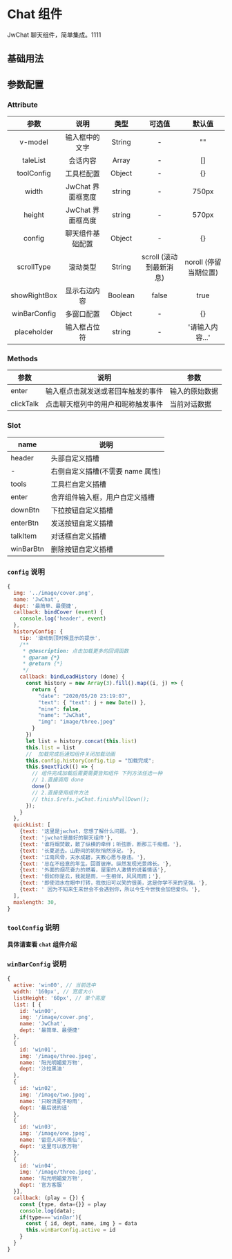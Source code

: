 <!-- 加载 demo 组件 start -->
<script setup>
import demo from './demo.vue'
</script>
<!-- 加载 demo 组件 end -->

<!-- 正文开始 -->

# Chat 组件

JwChat 聊天组件，简单集成。1111

## 基础用法

<Preview comp-name="ChatIndex" demo-name="demo">
  <demo />
</Preview>

## 参数配置

### Attribute

|     参数     |       说明        |  类型   |         可选值          |        默认值         |
| :----------: | :---------------: | :-----: | :---------------------: | :-------------------: |
|   v-model    |  输入框中的文字   | String  |            -            |          ""           |
|   taleList   |     会话内容      |  Array  |            -            |          []           |
|  toolConfig  |    工具栏配置     | Object  |            -            |          {}           |
|    width     | JwChat 界面框宽度 | string  |            -            |         750px         |
|    height    | JwChat 界面框高度 | string  |            -            |         570px         |
|    config    | 聊天组件基础配置  | Object  |            -            |          {}           |
|  scrollType  |     滚动类型      | String  | scroll (滚动到最新消息) | noroll (停留当期位置) |
| showRightBox |   显示右边内容    | Boolean |          false          |         true          |
| winBarConfig |    多窗口配置     | Object  |            -            |          {}           |
| placeholder  |   输入框占位符    | string  |            -            |    '请输入内容...'    |

### Methods

| 参数      | 说明                               | 参数           |
| --------- | ---------------------------------- | -------------- |
| enter     | 输入框点击就发送或者回车触发的事件 | 输入的原始数据 |
| clickTalk | 点击聊天框列中的用户和昵称触发事件 | 当前对话数据   |

### Slot

| name      | 说明                             |
| --------- | -------------------------------- |
| header    | 头部自定义插槽                   |
| -         | 右侧自定义插槽(不需要 name 属性) |
| tools     | 工具栏自定义插槽                 |
| enter     | 舍弃组件输入框，用户自定义插槽   |
| downBtn   | 下拉按钮自定义插槽               |
| enterBtn  | 发送按钮自定义插槽               |
| talkItem  | 对话框自定义插槽                 |
| winBarBtn | 删除按钮自定义插槽               |

### `config` 说明

```js
{
  img: '../image/cover.png',
  name: 'JwChat',
  dept: '最简单、最便捷',
  callback: bindCover (event) {
    console.log('header', event)
  },
  historyConfig: {
    tip: '滚动到顶时候显示的提示',
    /**
     * @description: 点击加载更多的回调函数
     * @param {*}
     * @return {*}
     */
    callback: bindLoadHistory (done) {
      const history = new Array(3).fill().map((i, j) => {
        return {
          "date": "2020/05/20 23:19:07",
          "text": { "text": j + new Date() },
          "mine": false,
          "name": "JwChat",
          "img": "image/three.jpeg"
        }
      })
      let list = history.concat(this.list)
      this.list = list
      //  加载完成后通知组件关闭加载动画
      this.config.historyConfig.tip = "加载完成";
      this.$nextTick(() => {
        // 组件完成加载后需要需要告知组件 下列方法任选一种
        // 1.直接调用 done
        done()
        // 2.直接使用组件方法
        // this.$refs.jwChat.finishPullDown();
      });
    }
  },
  quickList: [
    {text: '这里是jwchat，您想了解什么问题。'},
    {text: 'jwchat是最好的聊天组件'},
    {text: '谁将烟焚散，散了纵横的牵绊；听弦断，断那三千痴缠。'},
    {text: '长夏逝去。山野间的初秋悄然涉足。'},
    {text: '江南风骨，天水成碧，天教心愿与身违。'},
    {text: '总在不经意的年生。回首彼岸。纵然发现光景绵长。'},
    {text: '外面的烟花奋力的燃着，屋里的人激情的说着情话'},
    {text: '假如你是云，我就是雨，一生相伴，风风雨雨；'},
    {text: '即使泪水在眼中打转，我依旧可以笑的很美，这是你学不来的坚强。'},
    {text: ' 因为不知来生来世会不会遇到你，所以今生今世我会加倍爱你。'},
  ],
  maxlength: 30,
}
```

### `toolConfig` 说明

**具体请查看 `chat` 组件介绍**

### `winBarConfig` 说明

```js
{
  active: 'win00', // 当前选中
  width: '160px', // 宽度大小
  listHeight: '60px', // 单个高度
  list: [ {
    id: 'win00',
    img: '/image/cover.png',
    name: 'JwChat',
    dept: '最简单、最便捷'
  },
  {
    id: 'win01',
    img: '/image/three.jpeg',
    name: '阳光明媚爱万物',
    dept: '沙拉黑油'
  },
  {
    id: 'win02',
    img: '/image/two.jpeg',
    name: '只盼流星不盼雨',
    dept: '最后说的话'
  },
  {
    id: 'win03',
    img: '/image/one.jpeg',
    name: '留恋人间不羡仙',
    dept: '这里可以放万物'
  },
  {
    id: 'win04',
    img: '/image/three.jpeg',
    name: '阳光明媚爱万物',
    dept: '官方客服'
  }],
  callback: (play = {}) {
    const {type, data={}} = play
    console.log(data);
    if(type==='winBar'){
      const { id, dept, name, img } = data
      this.winBarConfig.active = id
    }
  }
}
```
